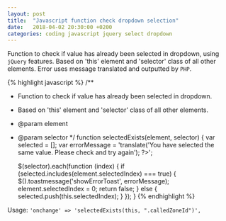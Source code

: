 ```yaml
---
layout: post
title:  "Javascript function check dropdown selection"
date:   2018-04-02 20:30:00 +0200
categories: coding javascript jquery select dropdown
---
```


Function to check if value has already been selected in dropdown, using `jQuery` features.
Based on 'this' element and 'selector' class of all other elements.
Error uses message translated and outputted by `PHP`.

{% highlight javascript %}
/**
 * Function to check if value has already been selected in dropdown.
 * Based on 'this' element and 'selector' class of all other elements.
 * @param element
 * @param selector
 */
function selectedExists(element, selector) {
    var selected = [];
    var errorMessage = '<?php echo $this->translate('You have selected the same value. Please check and try again'); ?>';

    $(selector).each(function (index) {
        if (selected.includes(element.selectedIndex) === true) {
            $().toastmessage('showErrorToast', errorMessage);
            element.selectedIndex = 0;
            return false;
        } else {
            selected.push(this.selectedIndex);
        }
    });
}
{% endhighlight %}

Usage: `'onchange' => 'selectedExists(this, ".calledZoneId")',`